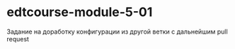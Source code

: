 # edtcourse-module-5-01
Задание на доработку конфигурации из другой ветки с дальнейшим pull request
